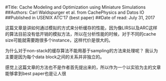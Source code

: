 #Title: Cache Modeling and Optimization using Miniature Simulations
##Authors: Carl Waldspurger et al. from CachePhysics and Datos IO
##Published in USENIX ATC'17 (best paper)
##Date of read: July 31, 2017

这篇文章是讲如何通过模拟的方式来分析缓存的性能，因为像LIRS以及ARC这样的算法目前没有低开销的模拟方法，所以在分析性能的时候，对于不同的cache size可能就需要跑很多个instance，这样代价是很大的。　

为什么对于non-stack的缓存算法不能用基于sampling的方法来处理呢？
我认为主要是因为每个data block之间的关系并非独立的。

感觉上这篇文章的方法也不是作者首先提出来的，所以作为一个以实验为主的文章能够拿到best paper也是让人很